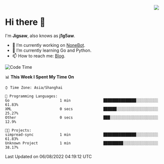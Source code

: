 <a href="#">
  <img align="right" src="https://github-readme-stats.vercel.app/api?username=j1g5awi&count_private=true&show_icons=true&title_color=80070B&text_color=B3B3B3&bg_color=212121&icon_color=80070B" />
</a>

# Hi there 👋

I'm **Jigsaw**, also knows as **j1g5aw**.

- 🔭 I’m currently working on [NoneBot](https://github.com/nonebot).
- 🌱 I’m currently learning Go and Python.
- 📫 How to reach me: [Blog](https://blog.maddestroyer.xyz/).

<!--START_SECTION:waka-->
![Code Time](http://img.shields.io/badge/Code%20Time-0%20secs-blue)

📊 **This Week I Spent My Time On** 

```text
⌚︎ Time Zone: Asia/Shanghai

💬 Programming Languages: 
Go                       1 min               ███████████████░░░░░░░░░░   61.83% 
XML                      0 secs              ██████░░░░░░░░░░░░░░░░░░░   25.27% 
Other                    0 secs              ███░░░░░░░░░░░░░░░░░░░░░░   12.9%

🐱‍💻 Projects: 
simpread-sync            1 min               ███████████████░░░░░░░░░░   61.83% 
Unknown Project          1 min               █████████░░░░░░░░░░░░░░░░   38.17%

```


 Last Updated on 06/08/2022 04:19:12 UTC
<!--END_SECTION:waka-->
